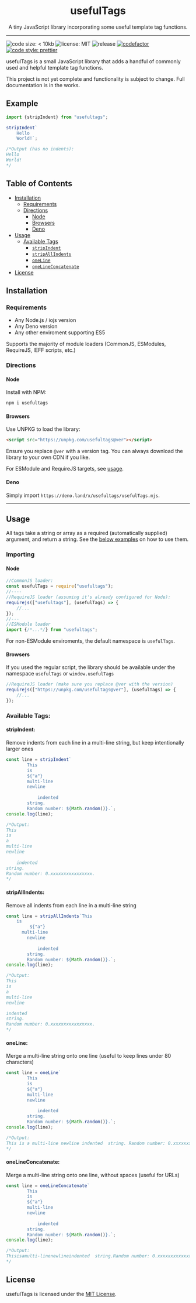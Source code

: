 <h1 align="center">usefulTags</h1>
<p align="center">A tiny JavaScript library incorporating some useful template tag functions.</p>

---
![code size: < 10kb](https://img.shields.io/github/languages/code-size/thethunderguys/usefulTags) ![license: MIT](https://img.shields.io/github/license/thethunderguys/usefulTags?color=orange) ![release](https://img.shields.io/github/v/release/thethunderguys/usefulTags?sort=semver&color=brightgreen) [![codefactor](https://img.shields.io/codefactor/grade/github/thethunderguys/usefulTags/trunk?label=codefactor&logo=codefactor)](https://www.codefactor.io/repository/github/thethunderguys/usefultags) [![code style: prettier](https://img.shields.io/badge/code%20style-prettier-ff69b4?logo=prettier&logoColor=informational)](https://github.com/prettier/prettier)

usefulTags is a small JavaScript library that adds a handful of commonly used and helpful template tag functions.

This project is not yet complete and functionality is subject to change. Full documentation is in the works.

## Example
```js
import {stripIndent} from "usefultags";

stripIndent`
    Hello
    World!`;

/*Output (has no indents):
Hello
World!
*/
```

## Table of Contents
- [Installation](#installation)
    - [Requirements](#requirements)
    - [Directions](#directions)
        - [Node](#node)
        - [Browsers](#browsers)
        - [Deno](#deno)
- [Usage](#usage)
    - [Available Tags](#available-tags)
        - [`stripIndent`](#stripindent)
        - [`stripAllIndents`](#stripallindents)
        - [`oneLine`](#oneline)
        - [`oneLineConcatenate`](#onelineconcatenate)
- [License](#license)

## Installation
### Requirements
- Any Node.js / iojs version
- Any Deno version
- Any other enviroment supporting ES5

Supports the majority of module loaders (CommonJS, ESModules, RequireJS, IEFF scripts, etc.)

### Directions
#### Node
Install with NPM:
```sh
npm i usefultags
```

#### Browsers
Use UNPKG to load the library:
```html
<script src="https://unpkg.com/usefultags@ver"></script>
```
Ensure you replace `@ver` with a version tag. You can always download the library to your own CDN if you like.

For ESModule and RequireJS targets, see [usage](#usage).
#### Deno
Simply import `https://deno.land/x/usefultags/usefulTags.mjs`.

---
## Usage
All tags take a string or array as a required (automatically supplied) argument, and return a string.
See the [below examples](#availabletags) on how to use them.
### Importing
#### Node
```js
//CommonJS loader:
const usefulTags = require("usefultags");
//----
//RequireJS loader (assuming it's already configured for Node):
requirejs(["usefultags"], (usefulTags) => {
    //...
});
//---
//ESModule loader
import {/*...*/} from "usefultags";
```
For non-ESModule enviroments, the default namespace is `usefulTags`.

#### Browsers
If you used the regular script, the library should be available under the namespace `usefulTags` or `window.usefulTags`

```js
//RequireJS loader (make sure you replace @ver with the version)
requirejs(["https://unpkg.com/usefultags@ver"], (usefulTags) => {
    //...
});
```

### Available Tags:
#### stripIndent:
Remove indents from each line in a multi-line string, but keep intentionally larger ones
```js
const line = stripIndent`
        This
        is
        ${"a"}
        multi-line
        newline
         
            indented  
        string.
        Random number: ${Math.random()}.`;
console.log(line);

/*Output:
This
is
a
multi-line
newline
 
    indented  
string.
Random number: 0.xxxxxxxxxxxxxxxx.
*/
```

#### stripAllIndents:
Remove all indents from each line in a multi-line string
```js
const line = stripAllIndents`This
    is
         ${"a"}
      multi-line
        newline
         
            indented  
        string.
        Random number: ${Math.random()}.`;
console.log(line);

/*Output:
This
is
a
multi-line
newline

indented  
string.
Random number: 0.xxxxxxxxxxxxxxxx.
*/
```
#### oneLine:
Merge a multi-line string onto one line (useful to keep lines under 80 characters)
```js
const line = oneLine`
        This
        is
        ${"a"}
        multi-line
        newline
         
            indented  
        string.
        Random number: ${Math.random()}.`;
console.log(line);

/*Output:
This is a multi-line newline indented  string. Random number: 0.xxxxxxxxxxxxxxxx.
*/
```

#### oneLineConcatenate:
Merge a multi-line string onto one line, without spaces (useful for URLs)
```js
const line = oneLineConcatenate`
        This
        is
        ${"a"}
        multi-line
        newline
         
            indented  
        string.
        Random number: ${Math.random()}.`;
console.log(line);

/*Output:
Thisisamulti-linenewlineindented  string.Random number: 0.xxxxxxxxxxxxxxxx.
*/
```
## License
usefulTags is licensed under the [MIT License](https://choosealicense.com/licenses/mit/).
